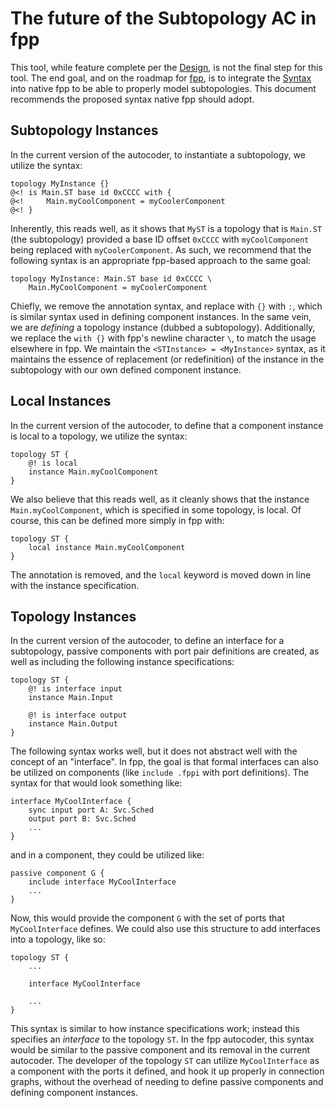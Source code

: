 # The future of the Subtopology AC in fpp

This tool, while feature complete per the [Design](./Design.md), is not the final step for this tool. The end goal, and on the roadmap for [fpp](https://github.com/nasa/fpp), is to integrate the [Syntax](./Syntax.md) into native fpp to be able to properly model subtopologies. This document recommends the proposed syntax native fpp should adopt.

## Subtopology Instances

In the current version of the autocoder, to instantiate a subtopology, we utilize the syntax:

```
topology MyInstance {}
@<! is Main.ST base id 0xCCCC with {
@<!     Main.myCoolComponent = myCoolerComponent
@<! }
```

Inherently, this reads well, as it shows that `MyST` is a topology that is `Main.ST` (the subtopology) provided a base ID offset `0xCCCC` with `myCoolComponent` being replaced with `myCoolerComponent`. As such, we recommend that the following syntax is an appropriate fpp-based approach to the same goal:

```
topology MyInstance: Main.ST base id 0xCCCC \
    Main.MyCoolComponent = myCoolerComponent
```

Chiefly, we remove the annotation syntax, and replace with `{}` with `:`, which is similar syntax used in defining component instances. In the same vein, we are *defining* a topology instance (dubbed a subtopology). Additionally, we replace the `with {}` with fpp's newline character `\`, to match the usage elsewhere in fpp. We maintain the `<STInstance> = <MyInstance>` syntax, as it maintains the essence of replacement (or redefinition) of the instance in the subtopology with our own defined component instance.

## Local Instances

In the current version of the autocoder, to define that a component instance is local to a topology, we utilize the syntax:

```
topology ST {
    @! is local
    instance Main.myCoolComponent
}
```

We also believe that this reads well, as it cleanly shows that the instance `Main.myCoolComponent`, which is specified in some topology, is local. Of course, this can be defined more simply in fpp with:

```
topology ST {
    local instance Main.myCoolComponent
}
```

The annotation is removed, and the `local` keyword is moved down in line with the instance specification.

## Topology Instances

In the current version of the autocoder, to define an interface for a subtopology, passive components with port pair definitions are created, as well as including the following instance specifications:

```
topology ST {
    @! is interface input
    instance Main.Input

    @! is interface output
    instance Main.Output
}
```

The following syntax works well, but it does not abstract well with the concept of an "interface". In fpp, the goal is that formal interfaces can also be utilized on components (like `include .fppi` with port definitions). The syntax for that would look something like:

```
interface MyCoolInterface {
    sync input port A: Svc.Sched
    output port B: Svc.Sched
    ...
}
```

and in a component, they could be utilized like:

```
passive component G {
    include interface MyCoolInterface
    ...
}
```

Now, this would provide the component `G` with the set of ports that `MyCoolInterface` defines. We could also use this structure to add interfaces into a topology, like so:

```
topology ST {
    ...

    interface MyCoolInterface

    ...
}
```

This syntax is similar to how instance specifications work; instead this specifies an *interface* to the topology `ST`. In the fpp autocoder, this syntax would be similar to the passive component and its removal in the current autocoder. The developer of the topology `ST` can utilize `MyCoolInterface` as a component with the ports it defined, and hook it up properly in connection graphs, without the overhead of needing to define passive components and defining component instances.